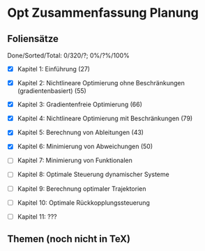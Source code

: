 # Opt Zusammenfassung Planung

## Foliensätze

Done/Sorted/Total: 0/320/?; 0%/?%/100%

* [x] Kapitel  1: Einführung (27)
* [x] Kapitel  2: Nichtlineare Optimierung ohne Beschränkungen (gradientenbasiert) (55)
* [x] Kapitel  3: Gradientenfreie Optimierung (66)
* [x] Kapitel  4: Nichtlineare Optimierung mit Beschränkungen (79)
* [x] Kapitel  5: Berechnung von Ableitungen (43)
* [x] Kapitel  6: Minimierung von Abweichungen (50)
* [ ] Kapitel  7: Minimierung von Funktionalen
* [ ] Kapitel  8: Optimale Steuerung dynamischer Systeme
* [ ] Kapitel  9: Berechnung optimaler Trajektorien
* [ ] Kapitel 10: Optimale Rückkopplungssteuerung
* [ ] Kapitel 11: ???


## Themen (noch nicht in TeX)
